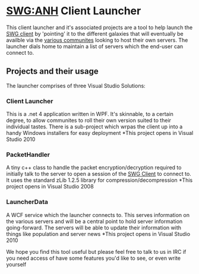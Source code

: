 # [SWG:ANH][1] Client Launcher #

This client launcher and it's associated projects are a tool to help launch the [SWG client][2] by 'pointing' it to the different galaxies that will eventually be availble via the [various communites][3] looking to host their own servers.  The launcher dials home to maintain a list of servers which the end-user can connect to.

## Projects and their usage ##

The launcher comprises of three Visual Studio Solutions:

### Client Launcher ###
This is a .net 4 application written in WPF.  It's skinnable, to a certain degree, to allow communites to roll their own version suited to their individual tastes.  There is a sub-project which wrpas the client up into a handy Windows installers for easy deployment
*This project opens in Visual Studio 2010

### PacketHandler ###
A tiny c++ class to handle the packet encryption/decryption required to initially talk to the server to open a session of the [SWG Client][2] to connect to.  It uses the standard zLib 1.2.5 library for compression/decompression
*This project opens in Visual Studio 2008

### LauncherData ###
A WCF service which the launcher connects to.  This serves information on the various servers and will be a central point to hold server information going-forward.  The servers will be able to update their information with things like population and server news
*This project opens in Visual Studio 2010

We hope you find this tool useful but please feel free to talk to us in IRC if you need access of have some features you'd like to see, or even write yourself




[1]: http://www.swganh.com
[2]: http://www.starwarsgalaxies.com
[3]: http://www.swganh.com/anh_community